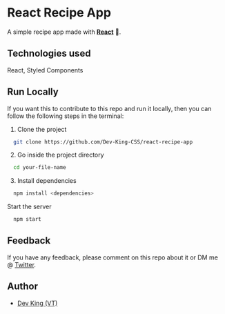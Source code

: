 # React Recipe App

A simple recipe app made with **[React](https://reactjs.org/)** 🎨.

## Technologies used

React,
Styled Components

## Run Locally

If you want this to contribute to this repo and run it locally, then you can follow the following steps in the terminal:

1. Clone the project

```bash
  git clone https://github.com/Dev-King-CSS/react-recipe-app
```

2. Go inside the project directory

```bash
  cd your-file-name
```

3. Install dependencies

```bash
  npm install <dependencies>
```

Start the server

```bash
  npm start
```

## Feedback

If you have any feedback, please comment on this repo about it or DM
me @ [Twitter](https://twitter.com/__devking__).

## Author

- [Dev King (VT)](https://bit.ly/3eIUZs5)
